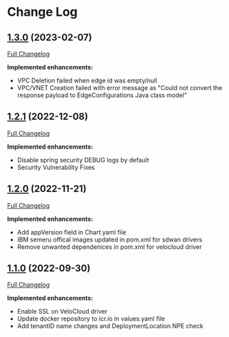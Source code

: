 # Change Log

## [1.3.0](https://github.com/IBM/velocloud-sdwan-driver/tree/1.3.0) (2023-02-07)
[Full Changelog](https://github.com/IBM/velocloud-sdwan-driver/compare/1.2.1...1.3.0)

**Implemented enhancements:**

- VPC Deletion failed when edge id was empty/null
- VPC/VNET Creation failed with error message as "Could not convert the response payload to EdgeConfigurations Java class model"

## [1.2.1](https://github.com/IBM/velocloud-sdwan-driver/tree/1.2.1) (2022-12-08)
[Full Changelog](https://github.com/IBM/velocloud-sdwan-driver/compare/1.2.0...1.2.1)

**Implemented enhancements:**

- Disable spring security DEBUG logs by default
- Security Vulnerability Fixes

## [1.2.0](https://github.com/IBM/velocloud-sdwan-driver/tree/1.2.0) (2022-11-21)
[Full Changelog](https://github.com/IBM/velocloud-sdwan-driver/compare/1.1.0...1.2.0)

**Implemented enhancements:**

- Add appVersion field in Chart.yaml file
- IBM semeru offical images updated in pom.xml for sdwan drivers
- Remove unwanted dependenices in pom.xml for velocloud driver

## [1.1.0](https://github.com/IBM/velocloud-sdwan-driver/tree/1.1.0) (2022-09-30)
[Full Changelog](https://github.com/IBM/velocloud-sdwan-driver/compare/1.0.0...1.1.0)

**Implemented enhancements:**

- Enable SSL on VeloCloud driver
- Update docker repository to icr.io in values.yaml file
- Add tenantID name changes and DeploymentLocation NPE check
